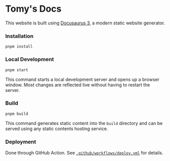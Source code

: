 # Tomy's Docs

This website is built using [Docusaurus 3](https://docusaurus.io/), a modern static website generator.

### Installation

```shell
pnpm install
```

### Local Development

```shell
pnpm start
```

This command starts a local development server and opens up a browser window. Most changes are reflected live without having to restart the server.

### Build

```shell
pnpm build
```

This command generates static content into the `build` directory and can be served using any static contents hosting service.

### Deployment

Done through GitHub Action. See [`.github/workflows/deploy.yml`](.github/workflows/deploy.yml) for details.
